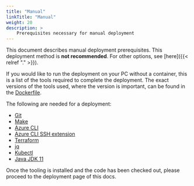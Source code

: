 ```yaml
---
title: "Manual"
linkTitle: "Manual"
weight: 20
description: >
    Prerequisites necessary for manual deployment
---
```


This document describes manual deployment prerequisites. This deployment method is **not recommended**. For other options, see [here]({{< relref "." >}}).

If you would like to run the deployment on your PC without a container, this is a list of the tools required to complete the deployment. The exact versions of the tools used, where the version is important, can be found in the [Dockerfile](https://github.com/Azure/eu-digital-covid-certificates-reference-architecture/blob/main/.devcontainer/Dockerfile).

The following are needed for a deployment:

* [Git](https://git-scm.com/downloads)
* [Make](https://www.gnu.org/software/make/)
* [Azure CLI](https://docs.microsoft.com/en-us/cli/azure/install-azure-cli)
* [Azure CLI SSH extension](https://docs.microsoft.com/en-us/cli/azure/ssh)
* [Terraform](https://www.terraform.io/downloads.html)
* [jq](https://stedolan.github.io/jq/download/)
* [Kubectl](https://kubernetes.io/docs/tasks/tools/)
* [Java JDK 11](https://docs.microsoft.com/en-us/java/openjdk/download)

Once the tooling is installed and the code has been checked out, please proceed to the deployment page of this docs.
